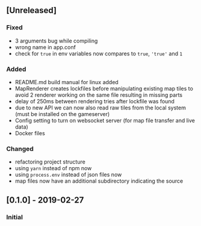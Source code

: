 ## [Unreleased]

### Fixed 
- 3 arguments bug while compiling
- wrong name in app.conf
- check for `true` in env variables now compares to `true`, `'true'` and `1`
### Added 
- README.md build manual for linux added
- MapRenderer creates lockfiles before manipulating existing map tiles to avoid 2 renderer working on the same file resulting in missing parts
- delay of 250ms between rendering tries after lockfile was found
- due to new API we can now also read raw tiles from the local system (must be installed on the gameserver)
- Config setting to turn on websocket server (for map file transfer and live data)
- Docker files
### Changed
- refactoring project structure
- using `yarn` instead of npm now
- using `process.env`  instead of json files now
- map files now have an additional subdirectory indicating the source

## [0.1.0] - 2019-02-27
### Initial